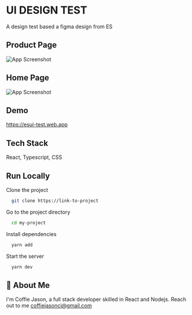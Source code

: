 
# UI DESIGN TEST

A design test based a figma design from ES


## Product Page

![App Screenshot](assets/images/screenshot.png)

## Home Page
![App Screenshot](assets/images/screenshot1.png)


## Demo

https://esui-test.web.app


## Tech Stack
React, Typescript, CSS


## Run Locally

Clone the project

```bash
  git clone https://link-to-project
```

Go to the project directory

```bash
  cd my-project
```

Install dependencies

```bash
  yarn add
```

Start the server

```bash
  yarn dev
```


## 🚀 About Me
I'm Coffie Jason, a full stack developer skilled in React and Nodejs. Reach out to me coffiejasoncj@gmail.com



